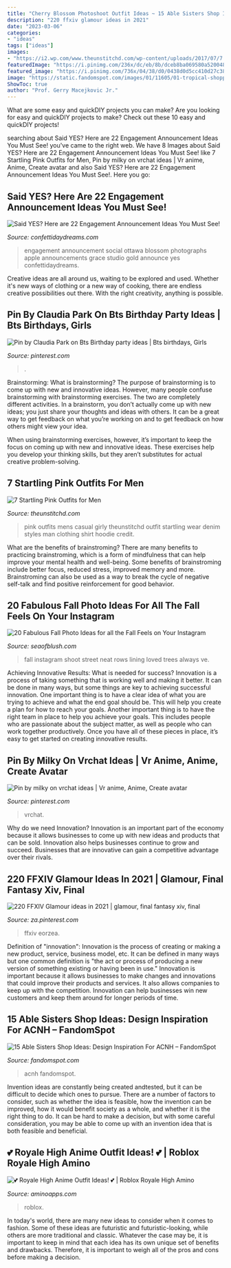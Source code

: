 ```yaml
---
title: "Cherry Blossom Photoshoot Outfit Ideas ~ 15 Able Sisters Shop Ideas: Design Inspiration For Acnh – Fandomspot"
description: "220 ffxiv glamour ideas in 2021"
date: "2023-03-06"
categories:
- "ideas"
tags: ["ideas"]
images:
- "https://i2.wp.com/www.theunstitchd.com/wp-content/uploads/2017/07/7.-Pink-Sweat-Shirt-With-Black-Rugged-Denim-Suede-Shoe.jpg?w=662"
featuredImage: "https://i.pinimg.com/236x/dc/eb/8b/dceb8ba069580a520048ef0d80d1a2f4.jpg"
featured_image: "https://i.pinimg.com/736x/04/38/d0/0438d0d5cc410d27c3802cd6e4225885.jpg"
image: "https://static.fandomspot.com/images/01/11605/01-tropical-shopping-strip-acnh.jpg"
ShowToc: true
author: "Prof. Gerry Macejkovic Jr."
---
```



What are some easy and quickDIY projects you can make?
Are you looking for easy and quickDIY projects to make? Check out these 10 easy and quickDIY projects!

	

		
searching about Said YES? Here are 22 Engagement Announcement Ideas You Must See! you've came to the right web. We have 8 Images about Said YES? Here are 22 Engagement Announcement Ideas You Must See! like 7 Startling Pink Outfits for Men, Pin by milky on vrchat ideas | Vr anime, Anime, Create avatar and also Said YES? Here are 22 Engagement Announcement Ideas You Must See!. Here you go:
		
    
## Said YES? Here Are 22 Engagement Announcement Ideas You Must See!

<img loading=lazy src="https://confettidaydreams.com/wp-content/uploads/2018/02/engagement-announcements-on-social-media-7.jpeg" onerror="this.onerror=null;this.src='https://tse2.mm.bing.net/th?id=OIP.DxKumgsZxv8MxwO7AB60pwHaLH&amp;pid=15.1';" alt="Said YES? Here are 22 Engagement Announcement Ideas You Must See!">

_Source: confettidaydreams.com_

>engagement announcement social ottawa blossom photographs apple announcements grace studio gold announce yes confettidaydreams. 

	

Creative ideas are all around us, waiting to be explored and used. Whether it's new ways of clothing or a new way of cooking, there are endless creative possibilities out there. With the right creativity, anything is possible.

    
## Pin By Claudia Park On Bts Birthday Party Ideas | Bts Birthdays, Girls

<img loading=lazy src="https://i.pinimg.com/736x/04/38/d0/0438d0d5cc410d27c3802cd6e4225885.jpg" onerror="this.onerror=null;this.src='https://tse4.mm.bing.net/th?id=OIP.Wlc3juMSIlY6PRvJoHwAvgHaJ3&amp;pid=15.1';" alt="Pin by Claudia Park on Bts Birthday party ideas | Bts birthdays, Girls">

_Source: pinterest.com_

>. 

	

Brainstorming: What is brainstorming?
The purpose of brainstorming is to come up with new and innovative ideas. However, many people confuse brainstorming with brainstorming exercises. The two are completely different activities.
In a brainstorm, you don’t actually come up with new ideas; you just share your thoughts and ideas with others. It can be a great way to get feedback on what you’re working on and to get feedback on how others might view your idea.

When using brainstorming exercises, however, it’s important to keep the focus on coming up with new and innovative ideas. These exercises help you develop your thinking skills, but they aren’t substitutes for actual creative problem-solving.

    
## 7 Startling Pink Outfits For Men

<img loading=lazy src="https://i2.wp.com/www.theunstitchd.com/wp-content/uploads/2017/07/7.-Pink-Sweat-Shirt-With-Black-Rugged-Denim-Suede-Shoe.jpg?w=662" onerror="this.onerror=null;this.src='https://tse1.mm.bing.net/th?id=OIP.VYePHzZAJ4a57d2pdAhtRgHaLx&amp;pid=15.1';" alt="7 Startling Pink Outfits for Men">

_Source: theunstitchd.com_

>pink outfits mens casual girly theunstitchd outfit startling wear denim styles man clothing shirt hoodie credit. 

	

What are the benefits of brainstroming?
There are many benefits to practicing brainstroming, which is a form of mindfulness that can help improve your mental health and well-being. Some benefits of brainstroming include better focus, reduced stress, improved memory and more. Brainstroming can also be used as a way to break the cycle of negative self-talk and find positive reinforcement for good behavior.

    
## 20 Fabulous Fall Photo Ideas For All The Fall Feels On Your Instagram

<img loading=lazy src="https://seaofblush.com/wp-content/uploads/fall-photo-shoot-ideas-for-instagram.jpg" onerror="this.onerror=null;this.src='https://tse1.mm.bing.net/th?id=OIP.Zy8issW_R2tTuX0_LnrPSAHaLH&amp;pid=15.1';" alt="20 Fabulous Fall Photo Ideas for all the Fall Feels on Your Instagram">

_Source: seaofblush.com_

>fall instagram shoot street neat rows lining loved trees always ve. 

	

Achieving Innovative Results: What is needed for success?
Innovation is a process of taking something that is working well and making it better. It can be done in many ways, but some things are key to achieving successful innovation. One important thing is to have a clear idea of what you are trying to achieve and what the end goal should be. This will help you create a plan for how to reach your goals. Another important thing is to have the right team in place to help you achieve your goals. This includes people who are passionate about the subject matter, as well as people who can work together productively. Once you have all of these pieces in place, it’s easy to get started on creating innovative results.

    
## Pin By Milky On Vrchat Ideas | Vr Anime, Anime, Create Avatar

<img loading=lazy src="https://i.pinimg.com/originals/68/d8/6f/68d86f1625ff41402188365547339542.jpg" onerror="this.onerror=null;this.src='https://tse2.mm.bing.net/th?id=OIP.6Ea7zdw5mX6l4I16vwNJhQHaKX&amp;pid=15.1';" alt="Pin by milky on vrchat ideas | Vr anime, Anime, Create avatar">

_Source: pinterest.com_

>vrchat. 

	

Why do we need Innovation?
Innovation is an important part of the economy because it allows businesses to come up with new ideas and products that can be sold. Innovation also helps businesses continue to grow and succeed. Businesses that are innovative can gain a competitive advantage over their rivals.

    
## 220 FFXIV Glamour Ideas In 2021 | Glamour, Final Fantasy Xiv, Final

<img loading=lazy src="https://i.pinimg.com/236x/dc/eb/8b/dceb8ba069580a520048ef0d80d1a2f4.jpg" onerror="this.onerror=null;this.src='https://tse2.mm.bing.net/th?id=OIP.jmi9RbNm80hx9KCAaHPo1AAAAA&amp;pid=15.1';" alt="220 FFXIV Glamour ideas in 2021 | glamour, final fantasy xiv, final">

_Source: za.pinterest.com_

>ffxiv eorzea. 

	

Definition of "innovation":
Innovation is the process of creating or making a new product, service, business model, etc. It can be defined in many ways but one common definition is "the act or process of producing a new version of something existing or having been in use." 
Innovation is important because it allows businesses to make changes and innovations that could improve their products and services. It also allows companies to keep up with the competition. Innovation can help businesses win new customers and keep them around for longer periods of time.

    
## 15 Able Sisters Shop Ideas: Design Inspiration For ACNH – FandomSpot

<img loading=lazy src="https://static.fandomspot.com/images/01/11605/01-tropical-shopping-strip-acnh.jpg" onerror="this.onerror=null;this.src='https://tse1.mm.bing.net/th?id=OIP.xiGrLsX15ctQgxxASjKM0QHaEK&amp;pid=15.1';" alt="15 Able Sisters Shop Ideas: Design Inspiration For ACNH – FandomSpot">

_Source: fandomspot.com_

>acnh fandomspot. 

	

Invention ideas are constantly being created andtested, but it can be difficult to decide which ones to pursue. There are a number of factors to consider, such as whether the idea is feasible, how the invention can be improved, how it would benefit society as a whole, and whether it is the right thing to do. It can be hard to make a decision, but with some careful consideration, you may be able to come up with an invention idea that is both feasible and beneficial.

    
## 💕 Royale High Anime Outfit Ideas! 💕 | Roblox Royale High Amino

<img loading=lazy src="https://pm1.narvii.com/7597/2a4a22b5a2b10beba51d57a4848cc8ae92405607r1-1400-2048v2_hq.jpg" onerror="this.onerror=null;this.src='https://tse4.mm.bing.net/th?id=OIP.-Xo-sIUKKF38MW567b9hiQHaK1&amp;pid=15.1';" alt="💕 Royale High Anime Outfit Ideas! 💕 | Roblox Royale High Amino">

_Source: aminoapps.com_

>roblox. 

	

In today's world, there are many new ideas to consider when it comes to fashion. Some of these ideas are futuristic and futuristic-looking, while others are more traditional and classic. Whatever the case may be, it is important to keep in mind that each idea has its own unique set of benefits and drawbacks. Therefore, it is important to weigh all of the pros and cons before making a decision.

